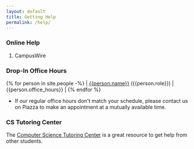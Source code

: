 ```yaml
---
layout: default
title: Getting Help
permalink: /help/
---
```


### Online Help
1. CampusWire

### Drop-In Office Hours

{% for person in site.people -%}
| [{{person.name}}](mailto:{{person.email}}) ({{person.role}}) | {{person.office_hours}} |
{% endfor %}

- If our regular office hours don't match your schedule, please contact us on Piazza to make an appointment at a mutually available time.

### CS Tutoring Center

The [Computer Science Tutoring Center](https://tutoringcenter.cs.usfca.edu/) is a great resource to get help from other students.
